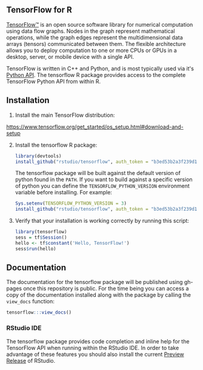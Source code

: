 
## TensorFlow for R

[TensorFlow™](https://tensorflow.org) is an open source software library for numerical computation using data flow graphs. Nodes in the graph represent mathematical operations, while the graph edges represent the multidimensional data arrays (tensors) communicated between them. The flexible architecture allows you to deploy computation to one or more CPUs or GPUs in a desktop, server, or mobile device with a single API. 

TensorFlow is written in C++ and Python, and is most typically used via it's [Python API](https://www.tensorflow.org/api_docs/python/index.html). The tensorflow R package provides access to the complete TensorFlow Python API from within R.

## Installation

1. Install the main TensorFlow distribution:

  https://www.tensorflow.org/get_started/os_setup.html#download-and-setup

2. Install the tensorflow R package:

    ```r
    library(devtools)
    install_github("rstudio/tensorflow", auth_token = "b3ed53b2a3f239d1a994ee7193139b4a79daaf8c")
    ```

    The tensorflow package will be built against the default version of python found in the `PATH`. If you want to build against a specific version of python you can define the `TENSORFLOW_PYTHON_VERSION` environment variable before installing. For example:

    ```r
    Sys.setenv(TENSORFLOW_PYTHON_VERSION = 3)
    install_github("rstudio/tensorflow", auth_token = "b3ed53b2a3f239d1a994ee7193139b4a79daaf8c")
    ```

3. Verify that your installation is working correctly by running this script:

    ```r
    library(tensorflow)
    sess = tf$Session()
    hello <- tf$constant('Hello, TensorFlow!')
    sess$run(hello)
    ```

## Documentation

The documentation for the tensorflow package will be published using gh-pages once this repository is public. For the time being you can access a copy of the documentation installed along with the package by calling the `view_docs` function: 

```r
tensorflow:::view_docs()
```

### RStudio IDE

The tensorflow package provides code completion and inline help for the TensorFlow API when running within the RStudio IDE. In order to take advantage of these features you should also install the current [Preview Release](https://www.rstudio.com/products/rstudio/download/preview/) of RStudio.




